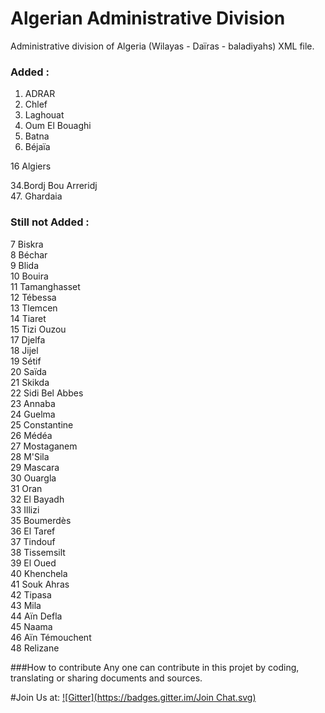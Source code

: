 Algerian Administrative Division
================================


Administrative division of Algeria (Wilayas - Daïras - baladiyahs) XML file.




### Added :
01. ADRAR <br>
02. Chlef <br>
03. Laghouat <br>
04. Oum El Bouaghi <br>
05. Batna <br>
06. Béjaïa <br>

16 Algiers <br>

34.Bordj Bou Arreridj <br>
47. Ghardaia <br>


### Still not Added :

7 Biskra <br>
8 Béchar <br>
9 Blida <br>
10 Bouira <br>
11 Tamanghasset <br>
12 Tébessa <br>
13 Tlemcen <br>
14 Tiaret <br>
15 Tizi Ouzou <br>
17 Djelfa <br>
18 Jijel <br>
19 Sétif <br>
20 Saïda <br>
21 Skikda <br>
22 Sidi Bel Abbes <br>
23 Annaba <br>
24 Guelma <br>
25 Constantine <br>
26 Médéa <br>
27 Mostaganem <br>
28 M'Sila <br>
29 Mascara <br>
30 Ouargla <br>
31 Oran <br>
32 El Bayadh <br>
33 Illizi <br>
35 Boumerdès <br>
36 El Taref <br>
37 Tindouf <br>
38 Tissemsilt <br>
39 El Oued <br>
40 Khenchela <br>
41 Souk Ahras <br>
42 Tipasa <br>
43 Mila <br>
44 Aïn Defla <br>
45 Naama <br>
46 Aïn Témouchent <br>
48 Relizane <br>

###How to contribute
Any one can contribute in this projet by coding, translating or sharing documents and sources.






#Join Us at:
 [![Gitter](https://badges.gitter.im/Join Chat.svg)](https://gitter.im/mohsenuss91/AlgerianAdministrativeDivision?utm_source=badge&utm_medium=badge&utm_campaign=pr-badge&utm_content=badge)

